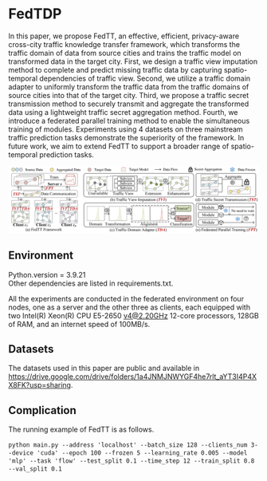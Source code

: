 # FedTDP

In this paper, we propose FedTT, an effective, efficient, privacy-aware cross-city traffic knowledge transfer framework,
which transforms the traffic domain of data from source cities and trains the traffic model on transformed data in the
target city. First, we design a traffic view imputation method to complete and predict missing traffic data by capturing
spatio-temporal dependencies of traffic view. Second, we utilize a traffic domain adapter to uniformly transform the
traffic data from the traffic domains of source cities into that of the target city. Third, we propose a traffic secret
transmission method to securely transmit and aggregate the transformed data using a lightweight traffic secret
aggregation method. Fourth, we introduce a federated parallel training method to enable the simultaneous training of
modules. Experiments using 4 datasets on three mainstream traffic prediction tasks demonstrate the superiority of the
framework. In future work, we aim to extend FedTT to support a broader range of spatio-temporal prediction tasks.

![framework.png](framework.png)

## Environment

Python.version = 3.9.21<br>
Other dependencies are listed in requirements.txt.

All the experiments are conducted in the federated environment on four nodes, one as a server and the other three as
clients, each equipped with two Intel(R) Xeon(R) CPU E5-2650 v4@2.20GHz 12-core processors, 128GB of RAM, and an
internet speed of 100MB/s.

## Datasets

The datasets used in this paper are public and available
in https://drive.google.com/drive/folders/1a4JNMJNWYGF4he7rlt_aYT3I4P4XX8FK?usp=sharing.

## Complication

The running example of FedTT is as follows.

````
python main.py --address 'localhost' --batch_size 128 --clients_num 3--device 'cuda' --epoch 100 --frozen 5 --learning_rate 0.005 --model 'mlp' --task 'flow' --test_split 0.1 --time_step 12 --train_split 0.8 --val_split 0.1